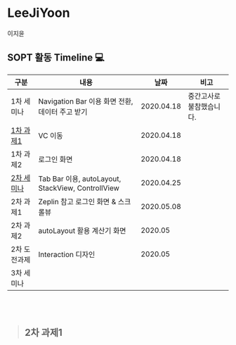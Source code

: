 # LeeJiYoon
이지윤

## SOPT 활동 Timeline :computer:
|구분|내용|날짜|비고|
|---|------|---|--|
|1차 세미나|Navigation Bar 이용 화면 전환, 데이터 주고 받기|2020.04.18|중간고사로 불참했습니다.|
|[1차 과제1](https://github.com/26th-SOPT-iOS/LeeJiYoon/tree/master/NavigationTrial)|VC 이동|2020.04.18||
|1차 과제2|로그인 화면|2020.04.18||
|[2차 세미나](https://github.com/26th-SOPT-iOS/LeeJiYoon/tree/master/2ndSeminar) |Tab Bar 이용, autoLayout, StackView, ControllView|2020.04.25||
|2차 과제1|Zeplin 참고 로그인 화면 & 스크롤뷰|2020.05.08||
|2차 과제2|autoLayout 활용 계산기 화면|2020.05||
|2차 도전과제|Interaction 디자인|2020.05||
|3차 세미나||||

<br/>
<br/>

> ## 2차 과제1
